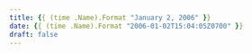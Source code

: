 ```yaml
---
title: {{ (time .Name).Format "January 2, 2006" }}
date: {{ (time .Name).Format "2006-01-02T15:04:05Z0700" }}
draft: false
---
```

